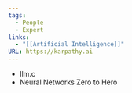 ```yaml
---
tags:
  - People
  - Expert
links:
  - "[[Artificial Intelligence]]"
URL: https://karpathy.ai
---
```

- llm.c
- Neural Networks Zero to Hero